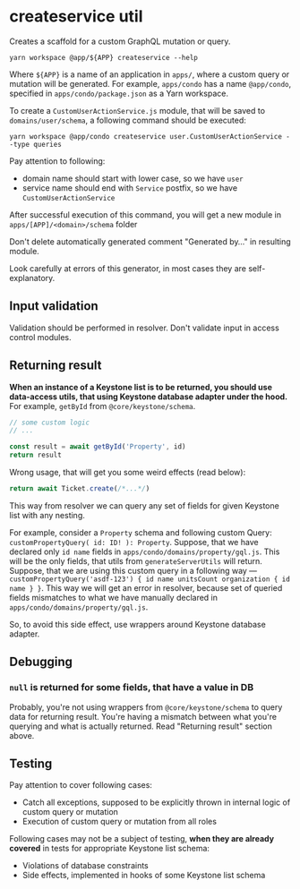 createservice util
=====

Creates a scaffold for a custom GraphQL mutation or query.

```shell
yarn workspace @app/${APP} createservice --help
```

Where `${APP}` is a name of an application in `apps/`, where a custom query or mutation will be generated.
For example, `apps/condo` has a name `@app/condo`, specified in `apps/condo/package.json` as a Yarn workspace.

To create a `CustomUserActionService.js` module, that will be saved to `domains/user/schema`, a following command should be executed:

```shell
yarn workspace @app/condo createservice user.CustomUserActionService --type queries
```

Pay attention to following:
- domain name should start with lower case, so we have `user`
- service name should end with `Service` postfix, so we have `CustomUserActionService`

After successful execution of this command, you will get a new module in `apps/[APP]/<domain>/schema` folder

Don't delete automatically generated comment "Generated by…" in resulting module.

Look carefully at errors of this generator, in most cases they are self-explanatory.

## Input validation

Validation should be performed in resolver.
Don't validate input in access control modules.

## Returning result

**When an instance of a Keystone list is to be returned, you should use data-access utils, that using Keystone database adapter under the hood.**
For example, `getById` from `@core/keystone/schema`.

```js
// some custom logic
// ...

const result = await getById('Property', id)
return result
```

Wrong usage, that will get you some weird effects (read below):

```js
return await Ticket.create(/*...*/)
```

This way from resolver we can query any set of fields for given Keystone list with any nesting.

For example, consider a `Property` schema and following custom Query: `customPropertyQuery( id: ID! ): Property`.
Suppose, that we have declared only `id name` fields in `apps/condo/domains/property/gql.js`. This will be the only fields, that utils from `generateServerUtils` will return.
Suppose, that we are using this custom query in a following way — `customPropertyQuery('asdf-123') { id name unitsCount organization { id name } }`.
This way we will get an error in resolver, because set of queried fields mismatches to what we have manually declared in `apps/condo/domains/property/gql.js`.

So, to avoid this side effect, use wrappers around Keystone database adapter.

## Debugging

### `null` is returned for some fields, that have a value in DB

Probably, you're not using wrappers from `@core/keystone/schema` to query data for returning result.
You're having a mismatch between what you're querying and what is actually returned.
Read "Returning result" section above.

## Testing

Pay attention to cover following cases:
- Catch all exceptions, supposed to be explicitly thrown in internal logic of custom query or mutation
- Execution of custom query or mutation from all roles 

Following cases may not be a subject of testing, **when they are already covered** in tests for appropriate Keystone list schema:
- Violations of database constraints
- Side effects, implemented in hooks of some Keystone list schema